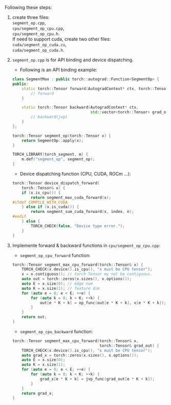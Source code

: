 Following these steps:  
1. create three files:  
 `segment_op.cpp`,   
 `cpu/segment_op_cpu.cpp`,  
 `cpu/segment_op_cpu.h`.   
If need to support cuda, create two other files:  
 `cuda/segment_op_cuda.cu`,  
 `cuda/segment_op_cuda.h`.

2. `segment_op.cpp` is for API binding and device dispatching.  
    * Following is an API binding example:  
    ```c++
    class SegmentMax : public torch::autograd::Function<SegmentOp> {
    public:
        static torch::Tensor forward(AutogradContext* ctx, torch::Tensor x) {
            // forward
        }

        static torch::Tensor backward(AutogradContext* ctx, 
                                      std::vector<torch::Tensor> grad_outs) {
            // backward(jvp)
        }
    };

    torch::Tensor segment_op(torch::Tensor x) {
        return SegmentOp::apply(x);
    }

    TORCH_LIBRARY(torch_segment, m) {
        m.def("segment_op", segment_op);
    }
    ```

    * Device dispatching function (CPU, CUDA, ROCm ...):   
    ```c++
    torch::Tensor device_dispatch_forward(
        torch::Tensor& x) {
        if (x.is_cpu()) {
            return segment_max_cuda_forward(x);
    #ifdef COMPILE_WITH_CUDA
        } else if (x.is_cuda()) {
            return segment_sum_cuda_forward(x, index, n);
    #endif
        } else {
            TORCH_CHECK(false, "Device type error.");
        }
    }
    ```
2. Implemente forward & backward functions in `cpu/segment_op_cpu.cpp`:  
    * `segment_op_cpu_forward` function:
    ```c++
    torch::Tensor segment_max_cpu_forward(torch::Tensor& x) {
        TORCH_CHECK(x.device().is_cpu(), "x must be CPU tensor");
        x = x.contiguous(); // torch Tensor my not be contiguous.
        auto out = torch::zeros(x.sizes(), x.options());
        auto E = x.size(0); // edge num
        auto K = x.size(1); // feature dim
        for (auto e = 0; e < E; ++e) {
            for (auto k = 0; k < K; ++k) {
                out[e * K + k] = op_func(out[e * K + k], x[e * K + k]);
            }
        }
        return out;
    }
    ```

    * `segment_op_cpu_backward` function:
    ```c++
    torch::Tensor segment_max_cpu_forward(torch::Tensor& x,
                                          torch::Tensor& grad_out) {
        TORCH_CHECK(x.device().is_cpu(), "x must be CPU tensor");
        auto grad_x = torch::zeros(x.sizes(), x.options());
        auto E = x.size(0);
        auto K = x.size(1);
        for (auto e = 0; e < E; ++e) {
            for (auto k = 0; k < K; ++k) {
                grad_x[e * K + k] = jvp_func(grad_out[e * K + k]);
            }
        }
        return grad_x;
    }
    ```